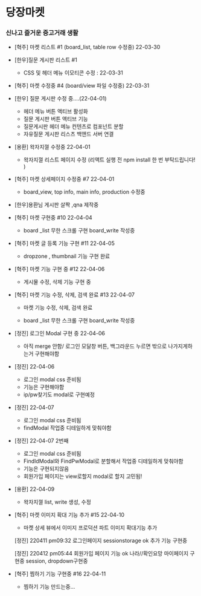 # 당장마켓

### 신나고 즐거운 중고거래 생활

- [혁주] 마켓 리스트 #1 (board_list, table row 수정중) 22-03-30

- [한우]질문 게시판 리스트 #1

  - CSS 및 헤더 메뉴 이모티콘 수정 : 22-03-31

- [혁주] 마켓 수정중 #4 (board/view 파일 수정중) 22-03-31

- [한우] 질문 게시판 수정 중....(22-04-01)
  - 헤더 메뉴 버튼 액티브 활성화
  - 질문 게시판 버튼 액티브 기능
  - 질문게시판 헤더 메뉴 컨텐츠로 컴포넌트 분할
  - 자유질문 게시판 리스츠 백앤드 서버 연결
- [용환] 왁자지껄 수정중 22-04-01

  - 왁자지껄 리스트 페이지 수정 (리액트 실행 전 npm install 한 번 부탁드립니다! )

- [혁주] 마켓 상세페이지 수정중 #7 22-04-01

  - board_view, top info, main info, production 수정중

- [한우]용환님 게시판 살짝 ,qna 제작중

- [혁주] 마켓 구현중 #10 22-04-04

  - board _list 무한 스크롤 구현 board_write 작성중
- [혁주] 마켓 글 등록 기능 구현 #11 22-04-05
  - dropzone , thumbnail 기능 구현 완료
- [혁주] 마켓 기능 구현 중 #12 22-04-06
  - 게시물 수정, 삭제 기능 구현 중
- [혁주] 마켓 기능 수정, 삭제, 검색 완료 #13 22-04-07
  - 마켓 기능 수정, 삭제, 검색 완료

  - board \_list 무한 스크롤 구현 board_write 작성중

- [정진] 로그인 Modal 구현 중 22-04-06

  - 아직 merge 안함/ 로그인 모달창 버튼, 백그라운드 누르면 밖으로 나가지게하는거 구현해야함

- [정진] 22-04-06
  - 로그인 modal css 준비됨
  - 기능은 구현해야함
  - ip/pw찾기도 modal로 구현예정

- [정진] 22-04-07
  - 로그인 modal css 준비됨
  - findModal 작업중 디테일하게 맞춰야함

- [정진] 22-04-07 2번째
  - 로그인 modal css 준비됨
  - FindIdModal와 FindPwModal로 분할해서 작업중 디테일하게 맞춰야함
  - 기능은 구현되지않음
  - 회원가입 페이지는 view로할지 modal로 할지 고민됨!
  
- [용환] 22-04-09
  - 왁자지껄 list, write 생성, 수정

- [혁주] 마켓 이미지 확대 기능 추가 #15 22-04-10
  - 마켓 상세 뷰에서 이미지 프로덕션 파트 이미지 확대기능 추가


  [정진] 220411 pm09:32
    로그인페이지 sessionstorage ok
    추가 기능 구현중


  [정진] 220412 pm05:44
    회원가입 페이지 기능 ok
    나라//확인요망
    마이페이지 구현중
    session, dropdown구현중

    

- [혁주] 찜하기 기능 구현중 #16 22-04-11
  - 찜하기 기능 만드는중...



